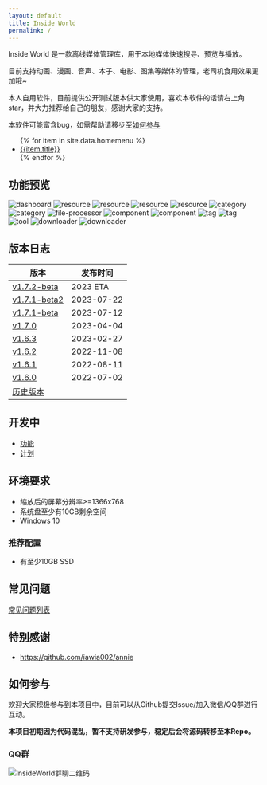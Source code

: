 ```yaml
---
layout: default
title: Inside World
permalink: /
---
```


Inside World 是一款离线媒体管理库，用于本地媒体快速搜寻、预览与播放。

目前支持动画、漫画、音声、本子、电影、图集等媒体的管理，老司机食用效果更加哦~

本人自用软件，目前提供公开测试版本供大家使用，喜欢本软件的话请右上角star，并大力推荐给自己的朋友，感谢大家的支持。

本软件可能富含bug，如需帮助请移步至[如何参与](#如何参与)

<ul>
{% for item in site.data.homemenu %}
    <li>
        <a href="#{{item.title}}">{{item.title}}</a>
    </li>
{% endfor %}
</ul>

## 功能预览
![dashboard](/img/dashboard.png)
![resource](/img/resource-1.png)
![resource](/img/resource-filter.png)
![resource](/img/resource-detail-lists-1.png)
![resource](/img/resource-detail-2.png)
![category](/img/category.png)
![category](/img/category-setup-wizard-2.png)
![file-processor](/img/file-processor-basic.png)
![component](/img/category-component-2.png)
![component](/img/category-component-3.png)
![tag](/img/tag-1.png)
![tag](/img/tag-2.png)
![tool](/img/tool-frequent.png)
![downloader](/img/downloader-1.png)
![downloader](/img/downloader-2.png)

## 版本日志

| 版本 | 发布时间 |
| ------------- | ------------- |
| [v1.7.2-beta](https://github.com/anobaka/InsideWorld/milestone/38) | 2023 ETA |
| [v1.7.1-beta2](https://github.com/anobaka/InsideWorld/releases/tag/v1.7.1-beta2) | 2023-07-22 |
| [v1.7.1-beta](https://github.com/anobaka/InsideWorld/releases/tag/v1.7.1-beta) | 2023-07-12 |
| [v1.7.0](https://github.com/anobaka/InsideWorld/releases/tag/v1.7.0) | 2023-04-04 |
| [v1.6.3](https://github.com/anobaka/InsideWorld/releases/tag/v1.6.3) | 2023-02-27 |
| [v1.6.2](https://github.com/anobaka/InsideWorld/releases/tag/v1.6.2) | 2022-11-08 |
| [v1.6.1](https://github.com/anobaka/InsideWorld/releases/tag/v1.6.1) | 2022-08-11 |
| [v1.6.0](https://github.com/anobaka/InsideWorld/releases/tag/v1.6.0) | 2022-07-02 |
| [历史版本](https://github.com/anobaka/InsideWorld/releases) | |

## 开发中

+ [功能](https://github.com/Bakabase/InsideWorld/milestones)
+ [计划](https://github.com/Bakabase/InsideWorld/projects/1)

## 环境要求

+ 缩放后的屏幕分辨率>=1366x768
+ 系统盘至少有10GB剩余空间
+ Windows 10

### 推荐配置

+ 有至少10GB SSD

## 常见问题

[常见问题列表](https://github.com/Bakabase/InsideWorld/issues?q=is%3Aissue+sort%3Aupdated-desc+is%3Aclosed+label%3Adocumentation)

## 特别感谢

+ https://github.com/iawia002/annie

## 如何参与

欢迎大家积极参与到本项目中，目前可以从Github提交Issue/加入微信/QQ群进行互动。

**本项目初期因为代码混乱，暂不支持研发参与，稳定后会将源码转移至本Repo。**

### QQ群

![InsideWorld群聊二维码](https://user-images.githubusercontent.com/2888789/146117768-7d92af78-37ca-426e-a820-97b896b591eb.png)

